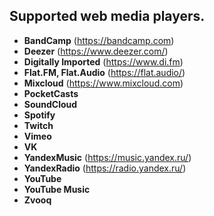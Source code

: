 ## Supported web media players.

- **BandCamp** (https://bandcamp.com)
- **Deezer** (https://www.deezer.com/)
- **Digitally Imported** (https://www.di.fm)
- **Flat.FM, Flat.Audio** (https://flat.audio/)
- **Mixcloud** (https://www.mixcloud.com)
- **PocketCasts**
- **SoundCloud**
- **Spotify**
- **Twitch**
- **Vimeo**
- **VK**
- **YandexMusic** (https://music.yandex.ru/)
- **YandexRadio** (https://radio.yandex.ru/)
- **YouTube**
- **YouTube Music**
- **Zvooq**
